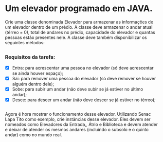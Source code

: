 # Um elevador programado em JAVA.

Crie uma classe denominada Elevador para armazenar as informações de um elevador dentro de um prédio. A classe deve armazenar o andar atual (térreo = 0), total de andares no prédio, capacidade do elevador e quantas pessoas estão presentes nele. A classe deve também disponibilizar os seguintes métodos:

##
<h3> Requisitos da tarefa: </h3>

- [x] Entra: para acrescentar uma pessoa no elevador (só deve acrescentar se ainda houver espaço);
- [x] Sai: para remover uma pessoa do elevador (só deve remover se houver alguém dentro dele);
- [x] Sobe: para subir um andar (não deve subir se já estiver no último andar);
- [x] Desce: para descer um andar (não deve descer se já estiver no térreo);

##

Agora é hora mostrar o funcionamento desse elevador. Utilizando Senac Lapa Tito como exemplo, crie instâncias desse elevador. Eles devem ser nomeados como Elevadores da Entrada,, Átrio e Biblioteca e devem atender e deixar de atender os mesmos andares (incluindo o subsolo e o quinto andar) como no mundo real.
